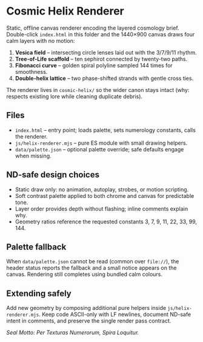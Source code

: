 # Cosmic Helix Renderer

Static, offline canvas renderer encoding the layered cosmology brief. Double-click `index.html` in this folder and the 1440×900 canvas draws four calm layers with no motion:

1. **Vesica field** – intersecting circle lenses laid out with the 3/7/9/11 rhythm.
2. **Tree-of-Life scaffold** – ten sephirot connected by twenty-two paths.
3. **Fibonacci curve** – golden spiral polyline sampled 144 times for smoothness.
4. **Double-helix lattice** – two phase-shifted strands with gentle cross ties.

The renderer lives in `cosmic-helix/` so the wider canon stays intact (why: respects existing lore while cleaning duplicate debris).

## Files
- `index.html` – entry point; loads palette, sets numerology constants, calls the renderer.
- `js/helix-renderer.mjs` – pure ES module with small drawing helpers.
- `data/palette.json` – optional palette override; safe defaults engage when missing.

## ND-safe design choices
- Static draw only: no animation, autoplay, strobes, or motion scripting.
- Soft contrast palette applied to both chrome and canvas for predictable tone.
- Layer order provides depth without flashing; inline comments explain why.
- Geometry ratios reference the requested constants 3, 7, 9, 11, 22, 33, 99, 144.

## Palette fallback
When `data/palette.json` cannot be read (common over `file://`), the header status reports the fallback and a small notice appears on the canvas. Rendering still completes using bundled calm colours.

## Extending safely
Add new geometry by composing additional pure helpers inside `js/helix-renderer.mjs`. Keep code ASCII-only with LF newlines, document ND-safe intent in comments, and preserve the single render pass contract.

*Seal Motto: Per Texturas Numerorum, Spira Loquitur.*
